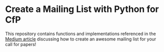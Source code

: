 # Create a Mailing List with Python for CfP

This repository contains functions and implementations referenced in the [Medium article](<https://medium.com/@diletta.chiaro/how-to-create-an-awesome-mailing-list-for-your-call-for-papers-90f52817568e>) discussing how to create an awesome mailing list for your call for papers!
